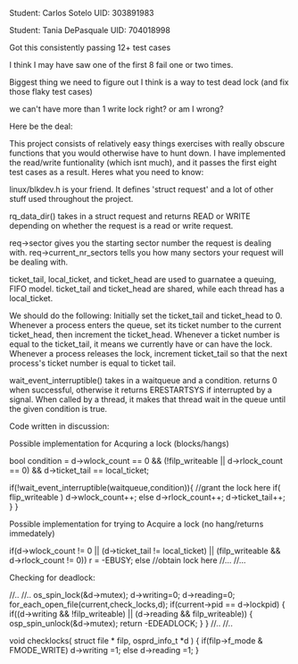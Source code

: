 Student: Carlos Sotelo
UID: 303891983

Student: Tania DePasquale
UID: 704018998

Got this consistently passing 12+ test cases

I think I may have saw one of the first 8 fail one or two times.

Biggest thing we need to figure out I think is a way to test dead lock (and fix those flaky test cases)

we can't have more than 1 write lock right? or am I wrong?


Here be the deal:

This project consists of relatively easy things exercises with really obscure functions that you
would otherwise have to hunt down. I have implemented the read/write funtionality (which isnt much), and it passes the first eight test cases as a result. Heres what you need to know:

linux/blkdev.h is your friend. It defines 'struct request' and a lot of other stuff used throughout the project.

rq_data_dir() takes in a struct request and returns READ or WRITE depending on whether the request is a read or write request.

req->sector gives you the starting sector number the request is dealing with. req->current_nr_sectors tells you how many sectors your request will be dealing with.

ticket_tail, local_ticket, and ticket_head are used to guarnatee a queuing, FIFO model. 
ticket_tail and ticket_head are shared, while each thread has a local_ticket. 

We should do the following: Initially set the ticket_tail and ticket_head to 0. Whenever a process enters the queue, set its ticket number to the current ticket_head, then increment the ticket_head. Whenever a ticket number is equal to the ticket_tail, it means we currently have or can have the lock. Whenever a process releases the lock, increment ticket_tail so that the next process's ticket number is equal to ticket tail.

wait_event_interruptible() takes in a waitqueue and a condition. returns 0 when successful, otherwise it returns ERESTARTSYS if interrupted by a signal. When called by a thread, it makes that thread wait in the queue until the given condition is true.

Code written in discussion:

Possible implementation for Acquring a lock (blocks/hangs)

bool condition = d->wlock_count == 0
		&& (!filp_writeable || d->rlock_count == 0)
		&& d->ticket_tail == local_ticket;

if(!wait_event_interruptible(waitqueue,condition)){
	//grant the lock here
	if( flip_writeable )
		d->wlock_count++;
	else
		d->rlock_count++;
		d->ticket_tail++;
	}
}



Possible implementation for trying to Acquire a lock (no hang/returns immedately)

if(d->wlock_count != 0
|| (d->ticket_tail != local_ticket)
|| (filp_writeable && d->rlock_count != 0))
	r = -EBUSY;
else
//obtain lock here
//...
//...



Checking for deadlock:

//..
//..
os_spin_lock(&d->mutex);
	d->writing=0;
	d->reading=0;
	for_each_open_file(current,check_locks,d);
	if(current->pid == d->lockpid)
	{
		if((d->writing && !filp_writeable)
		|| (d->reading && filp_writeable))
		{
			osp_spin_unlock(&d->mutex);
			return -EDEADLOCK;
		}
	}
//..
//..

void checklocks( struct file * filp, osprd_info_t *d )
{
	if(filp->f_mode & FMODE_WRITE)
		d->writing =1;
	else
		d->reading =1;
}



